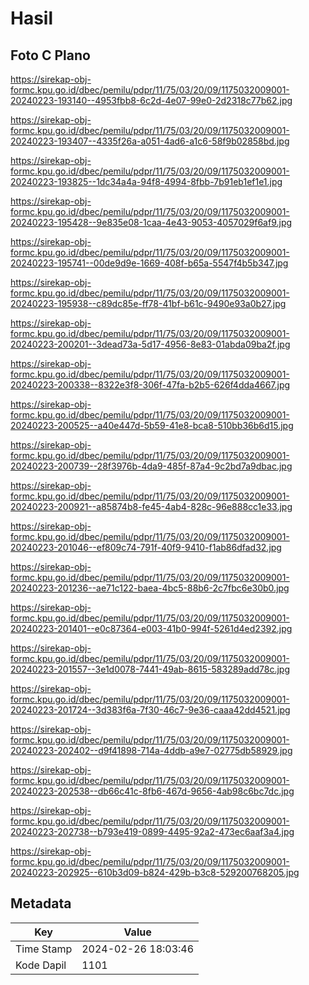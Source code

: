 # Hasil

## Foto C Plano

https://sirekap-obj-formc.kpu.go.id/dbec/pemilu/pdpr/11/75/03/20/09/1175032009001-20240223-193140--4953fbb8-6c2d-4e07-99e0-2d2318c77b62.jpg

https://sirekap-obj-formc.kpu.go.id/dbec/pemilu/pdpr/11/75/03/20/09/1175032009001-20240223-193407--4335f26a-a051-4ad6-a1c6-58f9b02858bd.jpg

https://sirekap-obj-formc.kpu.go.id/dbec/pemilu/pdpr/11/75/03/20/09/1175032009001-20240223-193825--1dc34a4a-94f8-4994-8fbb-7b91eb1ef1e1.jpg

https://sirekap-obj-formc.kpu.go.id/dbec/pemilu/pdpr/11/75/03/20/09/1175032009001-20240223-195428--9e835e08-1caa-4e43-9053-4057029f6af9.jpg

https://sirekap-obj-formc.kpu.go.id/dbec/pemilu/pdpr/11/75/03/20/09/1175032009001-20240223-195741--00de9d9e-1669-408f-b65a-5547f4b5b347.jpg

https://sirekap-obj-formc.kpu.go.id/dbec/pemilu/pdpr/11/75/03/20/09/1175032009001-20240223-195938--c89dc85e-ff78-41bf-b61c-9490e93a0b27.jpg

https://sirekap-obj-formc.kpu.go.id/dbec/pemilu/pdpr/11/75/03/20/09/1175032009001-20240223-200201--3dead73a-5d17-4956-8e83-01abda09ba2f.jpg

https://sirekap-obj-formc.kpu.go.id/dbec/pemilu/pdpr/11/75/03/20/09/1175032009001-20240223-200338--8322e3f8-306f-47fa-b2b5-626f4dda4667.jpg

https://sirekap-obj-formc.kpu.go.id/dbec/pemilu/pdpr/11/75/03/20/09/1175032009001-20240223-200525--a40e447d-5b59-41e8-bca8-510bb36b6d15.jpg

https://sirekap-obj-formc.kpu.go.id/dbec/pemilu/pdpr/11/75/03/20/09/1175032009001-20240223-200739--28f3976b-4da9-485f-87a4-9c2bd7a9dbac.jpg

https://sirekap-obj-formc.kpu.go.id/dbec/pemilu/pdpr/11/75/03/20/09/1175032009001-20240223-200921--a85874b8-fe45-4ab4-828c-96e888cc1e33.jpg

https://sirekap-obj-formc.kpu.go.id/dbec/pemilu/pdpr/11/75/03/20/09/1175032009001-20240223-201046--ef809c74-791f-40f9-9410-f1ab86dfad32.jpg

https://sirekap-obj-formc.kpu.go.id/dbec/pemilu/pdpr/11/75/03/20/09/1175032009001-20240223-201236--ae71c122-baea-4bc5-88b6-2c7fbc6e30b0.jpg

https://sirekap-obj-formc.kpu.go.id/dbec/pemilu/pdpr/11/75/03/20/09/1175032009001-20240223-201401--e0c87364-e003-41b0-994f-5261d4ed2392.jpg

https://sirekap-obj-formc.kpu.go.id/dbec/pemilu/pdpr/11/75/03/20/09/1175032009001-20240223-201557--3e1d0078-7441-49ab-8615-583289add78c.jpg

https://sirekap-obj-formc.kpu.go.id/dbec/pemilu/pdpr/11/75/03/20/09/1175032009001-20240223-201724--3d383f6a-7f30-46c7-9e36-caaa42dd4521.jpg

https://sirekap-obj-formc.kpu.go.id/dbec/pemilu/pdpr/11/75/03/20/09/1175032009001-20240223-202402--d9f41898-714a-4ddb-a9e7-02775db58929.jpg

https://sirekap-obj-formc.kpu.go.id/dbec/pemilu/pdpr/11/75/03/20/09/1175032009001-20240223-202538--db66c41c-8fb6-467d-9656-4ab98c6bc7dc.jpg

https://sirekap-obj-formc.kpu.go.id/dbec/pemilu/pdpr/11/75/03/20/09/1175032009001-20240223-202738--b793e419-0899-4495-92a2-473ec6aaf3a4.jpg

https://sirekap-obj-formc.kpu.go.id/dbec/pemilu/pdpr/11/75/03/20/09/1175032009001-20240223-202925--610b3d09-b824-429b-b3c8-529200768205.jpg


## Metadata

| Key        | Value               |
| ---------- | ------------------- |
| Time Stamp | 2024-02-26 18:03:46 |
| Kode Dapil | 1101                |



